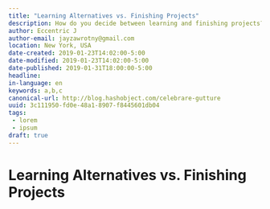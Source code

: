 ```yaml
---
title: "Learning Alternatives vs. Finishing Projects"
description: How do you decide between learning and finishing projects?
author: Eccentric J
author-email: jayzawrotny@gmail.com
location: New York, USA
date-created: 2019-01-23T14:02:00-5:00
date-modified: 2019-01-23T14:02:00-5:00
date-published: 2019-01-31T18:00:00-5:00
headline:
in-language: en
keywords: a,b,c
canonical-url: http://blog.hashobject.com/celebrare-gutture
uuid: 3c111950-fd0e-48a1-8907-f8445601db04
tags:
 - lorem
 - ipsum
draft: true
---
```

# Learning Alternatives vs. Finishing Projects
